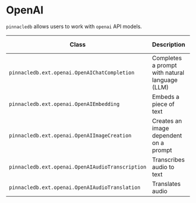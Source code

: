 # OpenAI

`pinnacledb` allows users to work with `openai` API models.

| Class | Description | GitHub | API-docs |
| --- | --- | --- | --- |
| `pinnacledb.ext.openai.OpenAIChatCompletion` | Completes a prompt with natural language (LLM) | [Code](https://github.com/SuperDuperDB/pinnacledb/blob/main/pinnacledb/ext/openai/model.py) | ... |
| `pinnacledb.ext.openai.OpenAIEmbedding` | Embeds a piece of text | [Code](https://github.com/SuperDuperDB/pinnacledb/blob/main/pinnacledb/ext/openai/model.py) | ... |
| `pinnacledb.ext.openai.OpenAIImageCreation` | Creates an image dependent on a prompt | [Code](https://github.com/SuperDuperDB/pinnacledb/blob/main/pinnacledb/ext/openai/model.py) | ... |
| `pinnacledb.ext.openai.OpenAIAudioTranscription` | Transcribes audio to text | [Code](https://github.com/SuperDuperDB/pinnacledb/blob/main/pinnacledb/ext/openai/model.py) | ... |
| `pinnacledb.ext.openai.OpenAIAudioTranslation` | Translates audio | [Code](https://github.com/SuperDuperDB/pinnacledb/blob/main/pinnacledb/ext/openai/model.py) | ... |